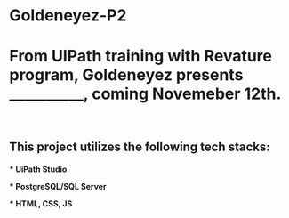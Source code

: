 # Goldeneyez-P2

<h1> From UIPath training with Revature program, Goldeneyez presents __________, coming Novemeber 12th.</h1>
<br>
<h2>This project utilizes the following tech stacks:</h2>
<h4>* UiPath Studio
<p>
* PostgreSQL/SQL Server
  <p>
* HTML, CSS, JS</h4>
</h4>
